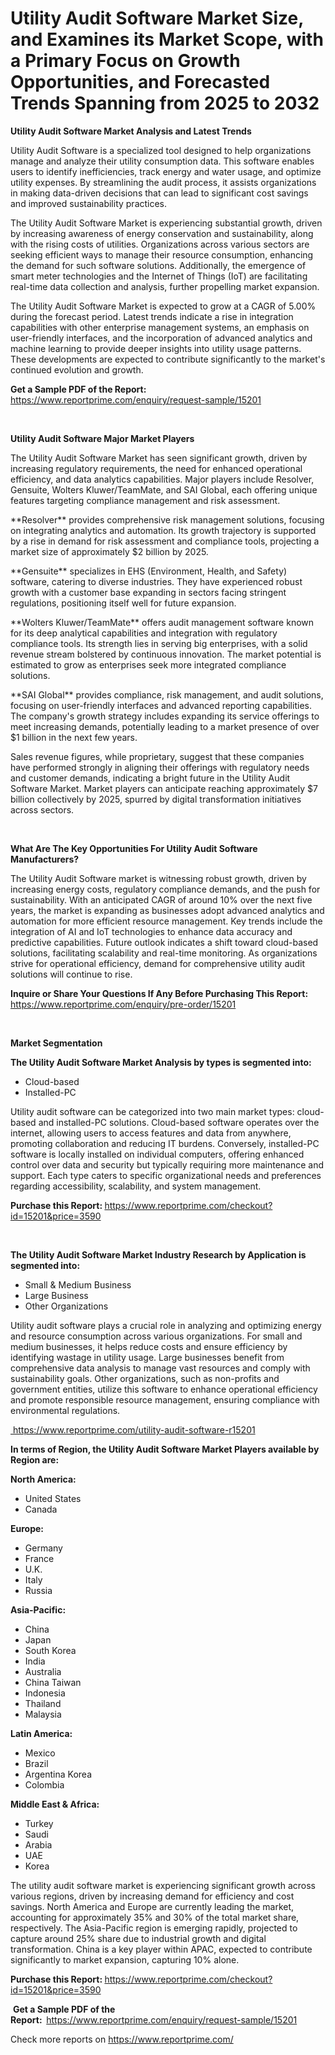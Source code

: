 <p><h1>Utility Audit Software Market Size, and Examines its Market Scope, with a Primary Focus on Growth Opportunities, and Forecasted Trends Spanning from 2025 to 2032</h1></p><p><strong>Utility Audit Software Market Analysis and Latest Trends</strong></p>
<p><p>Utility Audit Software is a specialized tool designed to help organizations manage and analyze their utility consumption data. This software enables users to identify inefficiencies, track energy and water usage, and optimize utility expenses. By streamlining the audit process, it assists organizations in making data-driven decisions that can lead to significant cost savings and improved sustainability practices.</p><p>The Utility Audit Software Market is experiencing substantial growth, driven by increasing awareness of energy conservation and sustainability, along with the rising costs of utilities. Organizations across various sectors are seeking efficient ways to manage their resource consumption, enhancing the demand for such software solutions. Additionally, the emergence of smart meter technologies and the Internet of Things (IoT) are facilitating real-time data collection and analysis, further propelling market expansion.</p><p>The Utility Audit Software Market is expected to grow at a CAGR of 5.00% during the forecast period. Latest trends indicate a rise in integration capabilities with other enterprise management systems, an emphasis on user-friendly interfaces, and the incorporation of advanced analytics and machine learning to provide deeper insights into utility usage patterns. These developments are expected to contribute significantly to the market's continued evolution and growth.</p></p>
<p><strong>Get a Sample PDF of the Report:&nbsp;</strong> <a href="https://www.reportprime.com/enquiry/request-sample/15201?utm_campaign=3099&utm_medium=2&utm_source=Github&utm_content=ia&utm_term=20032025&utm_id=utility-audit-software">https://www.reportprime.com/enquiry/request-sample/15201</a></p>
<p>&nbsp;</p>
<p><strong>Utility Audit Software Major Market Players</strong></p>
<p><p>The Utility Audit Software Market has seen significant growth, driven by increasing regulatory requirements, the need for enhanced operational efficiency, and data analytics capabilities. Major players include Resolver, Gensuite, Wolters Kluwer/TeamMate, and SAI Global, each offering unique features targeting compliance management and risk assessment.</p><p>**Resolver** provides comprehensive risk management solutions, focusing on integrating analytics and automation. Its growth trajectory is supported by a rise in demand for risk assessment and compliance tools, projecting a market size of approximately $2 billion by 2025.</p><p>**Gensuite** specializes in EHS (Environment, Health, and Safety) software, catering to diverse industries. They have experienced robust growth with a customer base expanding in sectors facing stringent regulations, positioning itself well for future expansion.</p><p>**Wolters Kluwer/TeamMate** offers audit management software known for its deep analytical capabilities and integration with regulatory compliance tools. Its strength lies in serving big enterprises, with a solid revenue stream bolstered by continuous innovation. The market potential is estimated to grow as enterprises seek more integrated compliance solutions.</p><p>**SAI Global** provides compliance, risk management, and audit solutions, focusing on user-friendly interfaces and advanced reporting capabilities. The company's growth strategy includes expanding its service offerings to meet increasing demands, potentially leading to a market presence of over $1 billion in the next few years.</p><p>Sales revenue figures, while proprietary, suggest that these companies have performed strongly in aligning their offerings with regulatory needs and customer demands, indicating a bright future in the Utility Audit Software Market. Market players can anticipate reaching approximately $7 billion collectively by 2025, spurred by digital transformation initiatives across sectors.</p></p>
<p>&nbsp;</p>
<p><strong>What Are The Key Opportunities For Utility Audit Software Manufacturers?</strong></p>
<p><p>The Utility Audit Software market is witnessing robust growth, driven by increasing energy costs, regulatory compliance demands, and the push for sustainability. With an anticipated CAGR of around 10% over the next five years, the market is expanding as businesses adopt advanced analytics and automation for more efficient resource management. Key trends include the integration of AI and IoT technologies to enhance data accuracy and predictive capabilities. Future outlook indicates a shift toward cloud-based solutions, facilitating scalability and real-time monitoring. As organizations strive for operational efficiency, demand for comprehensive utility audit solutions will continue to rise.</p></p>
<p><strong>Inquire or Share Your Questions If Any Before Purchasing This Report:</strong> <a href="https://www.reportprime.com/enquiry/pre-order/15201?utm_campaign=3099&utm_medium=2&utm_source=Github&utm_content=ia&utm_term=20032025&utm_id=utility-audit-software">https://www.reportprime.com/enquiry/pre-order/15201</a></p>
<p>&nbsp;</p>
<p><strong>Market Segmentation</strong></p>
<p><strong>The Utility Audit Software Market Analysis by types is segmented into:</strong></p>
<p><ul><li>Cloud-based</li><li>Installed-PC</li></ul></p>
<p><p>Utility audit software can be categorized into two main market types: cloud-based and installed-PC solutions. Cloud-based software operates over the internet, allowing users to access features and data from anywhere, promoting collaboration and reducing IT burdens. Conversely, installed-PC software is locally installed on individual computers, offering enhanced control over data and security but typically requiring more maintenance and support. Each type caters to specific organizational needs and preferences regarding accessibility, scalability, and system management.</p></p>
<p><strong>Purchase this Report:&nbsp;</strong><a href="https://www.reportprime.com/checkout?id=15201&price=3590&utm_campaign=3099&utm_medium=2&utm_source=Github&utm_content=ia&utm_term=20032025&utm_id=utility-audit-software">https://www.reportprime.com/checkout?id=15201&price=3590</a></p>
<p>&nbsp;</p>
<p><strong>The Utility Audit Software Market Industry Research by Application is segmented into:</strong></p>
<p><ul><li>Small & Medium Business</li><li>Large Business</li><li>Other Organizations</li></ul></p>
<p><p>Utility audit software plays a crucial role in analyzing and optimizing energy and resource consumption across various organizations. For small and medium businesses, it helps reduce costs and ensure efficiency by identifying wastage in utility usage. Large businesses benefit from comprehensive data analysis to manage vast resources and comply with sustainability goals. Other organizations, such as non-profits and government entities, utilize this software to enhance operational efficiency and promote responsible resource management, ensuring compliance with environmental regulations.</p></p>
<p><a href="https://www.reportprime.com/utility-audit-software-r15201?utm_campaign=3099&utm_medium=2&utm_source=Github&utm_content=ia&utm_term=20032025&utm_id=utility-audit-software">&nbsp;https://www.reportprime.com/utility-audit-software-r15201</a></p>
<p><strong>In terms of Region, the Utility Audit Software Market Players available by Region are:</strong></p>
<p>
    <p> <strong> North America: </strong>
        <ul>
            <li>United States</li>
            <li>Canada</li>
        </ul>
        </p> 
    <p> <strong> Europe: </strong>
        <ul>
            <li>Germany</li>
            <li>France</li>
            <li>U.K.</li>
            <li>Italy</li>
            <li>Russia</li>
        </ul>
        </p> 
    <p> <strong> Asia-Pacific: </strong>
        <ul>
            <li>China</li>
            <li>Japan</li>
            <li>South Korea</li>
            <li>India</li>
            <li>Australia</li>
            <li>China Taiwan</li>
            <li>Indonesia</li>
            <li>Thailand</li>
            <li>Malaysia</li>
        </ul>
        </p> 
    <p> <strong> Latin America: </strong>
        <ul>
            <li>Mexico</li>
            <li>Brazil</li>
            <li>Argentina Korea</li>
            <li>Colombia</li>
        </ul>
        </p> 
    <p> <strong> Middle East & Africa: </strong>
        <ul>
            <li>Turkey</li>
            <li>Saudi</li>
            <li>Arabia</li>
            <li>UAE</li>
            <li>Korea</li>
        </ul>
    </p>
    </p>
<p><p>The utility audit software market is experiencing significant growth across various regions, driven by increasing demand for efficiency and cost savings. North America and Europe are currently leading the market, accounting for approximately 35% and 30% of the total market share, respectively. The Asia-Pacific region is emerging rapidly, projected to capture around 25% share due to industrial growth and digital transformation. China is a key player within APAC, expected to contribute significantly to market expansion, capturing 10% alone.</p></p>
<p><strong>Purchase this Report: </strong><a href="https://www.reportprime.com/checkout?id=15201&price=3590&utm_campaign=3099&utm_medium=2&utm_source=Github&utm_content=ia&utm_term=20032025&utm_id=utility-audit-software">https://www.reportprime.com/checkout?id=15201&price=3590</a></p>
<p>&nbsp;<strong>Get a Sample PDF of the Report:&nbsp;&nbsp;</strong><a href="https://www.reportprime.com/enquiry/request-sample/15201?utm_campaign=3099&utm_medium=2&utm_source=Github&utm_content=ia&utm_term=20032025&utm_id=utility-audit-software">https://www.reportprime.com/enquiry/request-sample/15201</a></p>
<p><strong></strong></p>
<p>Check more reports on <a href="https://www.reportprime.com/?utm_campaign=3099&utm_medium=2&utm_source=Github&utm_content=ia&utm_term=20032025&utm_id=utility-audit-software">https://www.reportprime.com/</a></p>